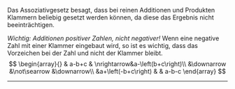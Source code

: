 Das Assoziativgesetz besagt, dass bei reinen Additionen und Produkten Klammern beliebig gesetzt werden können, da diese das Ergebnis nicht beeinträchtigen.

*Wichtig: Additionen positiver Zahlen, nicht negativer!*
Wenn eine negative Zahl mit einer Klammer eingebaut wird, so ist es wichtig, dass das Vorzeichen bei der Zahl und nicht der Klammer bleibt.
$$
\begin{array}{}
& a-b+c & \nrightarrow&a-\left(b+c\right)\\
&\downarrow &\not\searrow &\downarrow\\
&a+\left(-b+c\right) & & a-b-c
\end{array}
$$

---